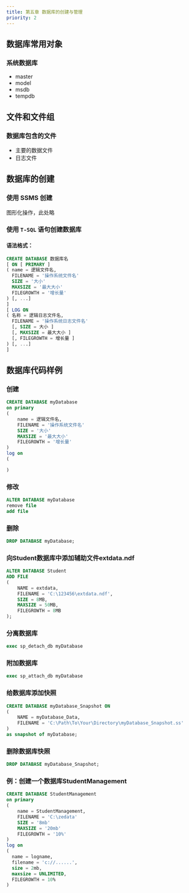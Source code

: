 ```yaml
---
title: 第五章 数据库的创建与管理
priority: 2
---
```


## 数据库常用对象

### 系统数据库
- master
- model
- msdb
- tempdb

## 文件和文件组

### 数据库包含的文件

- 主要的数据文件
- 日志文件

## 数据库的创建

### 使用 SSMS 创建

图形化操作，此处略

### 使用 `T-SQL` 语句创建数据库

#### 语法格式：

```sql
CREATE DATABASE 数据库名
[ ON [ PRIMARY ] 
( name = 逻辑文件名, 
  FILENAME = '操作系统文件名'
  SIZE = '大小'
  MAXSIZE = '最大大小'
  FILEGROWTH = '增长量'
) [, ...] 
] 
[ LOG ON 
( 名称 = 逻辑日志文件名, 
  FILENAME = '操作系统日志文件名' 
  [, SIZE = 大小 ] 
  [, MAXSIZE = 最大大小 ] 
  [, FILEGROWTH = 增长量 ] 
) [, ...] 
]
```

## 数据库代码样例

### 创建

```sql
CREATE DATABASE myDatabase
on primary
(
    name = 逻辑文件名, 
    FILENAME = '操作系统文件名'
    SIZE = '大小'
    MAXSIZE = '最大大小'
    FILEGROWTH = '增长量'  
)
log on
(

)
```

### 修改

```sql
ALTER DATABASE myDatabase
remove file
add file
```

### 删除

```sql
DROP DATABASE myDatabase;
```



### 向Student数据库中添加辅助文件extdata.ndf

```sql
ALTER DATABASE Student
ADD FILE 
(
    NAME = extdata,
    FILENAME = 'C:\123456\extdata.ndf',
    SIZE = 8MB,
    MAXSIZE = 50MB,
    FILEGROWTH = 8MB
);
```

### 分离数据库
```sql
exec sp_detach_db myDatabase
```

### 附加数据库

```sql
exec sp_attach_db myDatabase
```

### 给数据库添加快照

```sql
CREATE DATABASE myDatabase_Snapshot ON
(
    NAME = myDatabase_Data,
    FILENAME = 'C:\Path\To\Your\Directory\myDatabase_Snapshot.ss'
)
as snapshot of myDatabase;
```

### 删除数据库快照
```sql
DROP DATABASE myDatabase_Snapshot;
```

### 例：创建一个数据库StudentManagement

```sql
CREATE DATABASE StudentManagement
on primary
(
    name = StudentManagement, 
    FILENAME = 'C:\zedata'
    SIZE = '8mb'
    MAXSIZE = '20mb'
    FILEGROWTH = '10%'  
)
log on
(
  name = logname,
  filename = 'c://......',
  size = 2mb,
  maxsize = UNLIMITED,
  FILEGROWTH = 10%
)

```